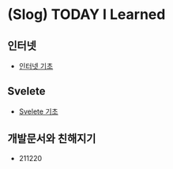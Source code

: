 # (Slog) TODAY I Learned
## 인터넷
- [인터넷 기초](Internet/Internet-Basic.md)

## Svelete
- [Svelete 기초](Svelete/Svelete-Basic.md)

## 개발문서와 친해지기
- 211220